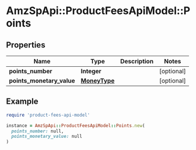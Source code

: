 # AmzSpApi::ProductFeesApiModel::Points

## Properties

| Name | Type | Description | Notes |
| ---- | ---- | ----------- | ----- |
| **points_number** | **Integer** |  | [optional] |
| **points_monetary_value** | [**MoneyType**](MoneyType.md) |  | [optional] |

## Example

```ruby
require 'product-fees-api-model'

instance = AmzSpApi::ProductFeesApiModel::Points.new(
  points_number: null,
  points_monetary_value: null
)
```

